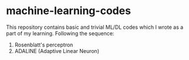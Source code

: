 # machine-learning-codes
This repository contains basic and trivial ML/DL codes which I wrote as a part of my learning.
Following the sequence:
1. Rosenblatt's perceptron
2. ADALINE (Adaptive Linear Neuron)

